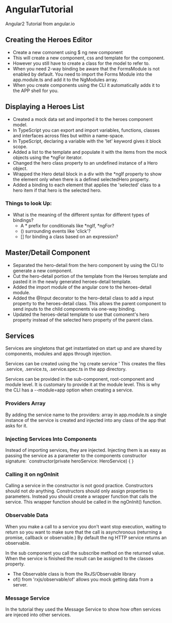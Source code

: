 # AngularTutorial
Angular2 Tutorial from angular.io

## Creating the Heroes Editor
* Create a new comonent using $ ng new component <componentName>
* This will create a new component, css and template for the component.
* However you still have to create a class for the model to refer to.
* When you need 2-way binding be aware that the FormsModule is not enabled
by default. You need to import the Forms Module into the app.module.ts and 
add it to the NgModules array.
* When you create components using the CLI it automatically adds it to the APP shell for you.

## Displaying a Heroes List
* Created a mock data set and imported it to the heroes component model.
* In TypeScript you can export and import variables, functions, classes and interfaces across files but within a name-space.
* In TypeScript, declaring a variable with the 'let' keyword gives it block scope.
* Added a list to the template and populate it with the items from the mock objects using the *ngFor iterator.
* Changed the hero class property to an undefined instance of a Hero object.
* Wrapped the Hero detail block in a div with the *ngIf property to show the element only when there is a defined selectedHero property.
* Added a binding to each element that applies the 'selected' class to a hero item if that hero is the selected hero.

### Things to look Up:
* What is the meaning of the different syntax for different types of bindings?
    * A * prefix for conditionals like *ngIf, *ngFor?
    * () surrounding events like 'click'?
    * [] for binding a class based on an expression?

## Master/Detail Component
* Separated the hero-detail from the hero component by using the CLI to generate a new component.
* Cut the hero-detail portion of the template from the Heroes template and pasted it in the newly generated heroes-detail template.
* Added the import module of the angular core to the heroes-detail module.
* Added the @Input decorator to the hero-detail class to add a input property to the heroes-detail class. This allows the parent component to send inputs to the child components via one-way binding.
* Updated the heroes-detail template to use that comonent's hero property instead of the selected hero property of the parent class.

## Services
Services are singletons that get instantiated on start up and are shared by components, modules and apps through injection.

Services can be created using the 'ng create service <service name>' This creates the files <name>.service, <name>.service.ts, <name>.service.spec.ts in the app directory.

Services can be provided in the sub-component, root-component and module level. It is customary to provide it at the module level. This is why the CLI has a --module=app option when creating a service.

### Providers Array 
By adding the service name to the providers: array in app.module.ts a single instance of the service is created and injected into any class of the app that asks for it.

### Injecting Services Into Components
Instead of importing services, they are injected. Injecting them is as easy as passing the service as a parameter to the components constructor signature:
`constructor(private heroService: HeroService) { } 

### Calling it on ngOnInit
Calling a service in the constructor is not good practice. Constructors should not *do* anything. Constructors should only assign properties to parameters. Instead you should create a wrapper function that calls the service. This wrapper function should be called in the ngOnInit() function. 

### Observable Data
When you make a call to a service you don't want stop execution, waiting to return so you want to make sure that the call is asynchronous (returning a promise, callback or observable.) By default the ng HTTP service returns an observable.

In the sub component you call the subscribe method on the returned value. When the service is finished the result can be assigned to the classes property. 
* The Observable class is from the RxJS/Observable library
* of() from 'rxjs/observable/of' allows you mock getting data from a server.


### Message Service
In the tutorial they used the Message Service to show how often services are injeced into other services. 
  

